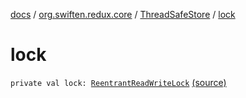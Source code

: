 [docs](../../index.md) / [org.swiften.redux.core](../index.md) / [ThreadSafeStore](index.md) / [lock](./lock.md)

# lock

`private val lock: `[`ReentrantReadWriteLock`](http://docs.oracle.com/javase/6/docs/api/java/util/concurrent/locks/ReentrantReadWriteLock.html) [(source)](https://github.com/protoman92/KotlinRedux/tree/master/common/common-core/src/main/kotlin/org/swiften/redux/core/ThreadSafeStore.kt#L24)
